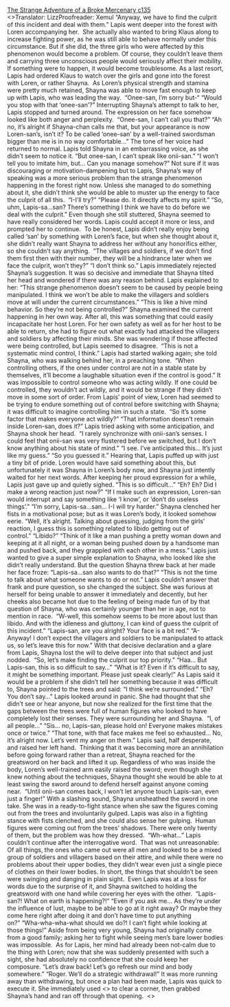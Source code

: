[The Strange Adventure of a Broke Mercenary c135](https://www.divinedaolibrary.com/the-strange-adventure-of-a-broke-mercenary-chapter-135-from-separation-to-speculation/)
<br/><<Previous Chapter Index Next Chapter>>Translator: LizzProofreader: Xemul “Anyway, we have to find the culprit of this incident and deal with them.” Lapis went deeper into the forest with Loren accompanying her.  She actually also wanted to bring Klaus along to increase fighting power, as he was still able to behave normally under this circumstance. But if she did, the three girls who were affected by this phenomenon would become a problem. Of course, they couldn’t leave them and carrying three unconscious people would seriously affect their mobility. If something were to happen, it would become troublesome. As a last resort, Lapis had ordered Klaus to watch over the girls and gone into the forest with Loren, or rather Shayna.  As Loren’s physical strength and stamina were pretty much retained, Shayna was able to move fast enough to keep up with Lapis, who was leading the way.  “Onee-san, I’m sorry but-“ “Would you stop with that ‘onee-san’?” Interrupting Shayna’s attempt to talk to her, Lapis stopped and turned around. The expression on her face somehow looked like both anger and perplexity.  “Onee-san, I can’t call you that?” “Ah no, it’s alright if Shayna-chan calls me that, but your appearance is now Loren-san’s, isn’t it? To be called ‘onee-san’ by a well-trained swordsman bigger than me is in no way comfortable…” The tone of her voice had returned to normal. Lapis told Shayna in an embarrassing voice, as she didn’t seem to notice it. “But onee-san, I can’t speak like onii-san.” “I won’t tell you to imitate him, but… Can you manage somehow?” Not sure if it was discouraging or motivation-dampening but to Lapis, Shayna’s way of speaking was a more serious problem than the strange phenomenon happening in the forest right now. Unless she managed to do something about it, she didn’t think she would be able to muster up the energy to face the culprit of all this.  “I-I’ll try?” “Please do. It directly affects my spirit.” “So, uhm, Lapis-sa…san? There’s something I think we have to do before we deal with the culprit.” Even though she still stuttered, Shayna seemed to have really considered her words. Lapis could accept it more or less, and prompted her to continue.  To be honest, Lapis didn’t really enjoy being called ‘san’ by something with Loren’s face, but when she thought about it, she didn’t really want Shayna to address her without any honorifics either, so she couldn’t say anything.  “The villages and soldiers, if we don’t find them first then with their number, they will be a hindrance later when we face the culprit, won’t they?” “I don’t think so.” Lapis immediately rejected Shayna’s suggestion. It was so decisive and immediate that Shayna tilted her head and wondered if there was any reason behind. Lapis explained to her: “This strange phenomenon doesn’t seem to be caused by people being manipulated. I think we won’t be able to make the villagers and soldiers move at will under the current circumstances.” “This is like a hive mind behavior. So they’re not being controlled?” Shayna examined the current happening in her own way. After all, this was something that could easily incapacitate her host Loren. For her own safety as well as for her host to be able to return, she had to figure out what exactly had attacked the villagers and soldiers by affecting their minds. She was wondering if those affected were being controlled, but Lapis seemed to disagree.  “This is not a systematic mind control, I think.” Lapis had started walking again; she told Shayna, who was walking behind her, in a preaching tone.  “When controlling others, if the ones under control are not in a stable state by themselves, it’ll become a laughable situation even if the control is good.” It was impossible to control someone who was acting wildly. If one could be controlled, they wouldn’t act wildly, and it would be strange if they didn’t move in some sort of order. From Lapis’ point of view, Loren had seemed to be trying to endure something out of control before switching with Shayna; it was difficult to imagine controlling him in such a state.  “So it’s some factor that makes everyone act wildly?” “That information doesn’t remain inside Loren-san, does it?” Lapis tried asking with some anticipation, and Shayna shook her head.  “I rarely synchronize with onii-san’s senses. I could feel that onii-san was very flustered before we switched, but I don’t know anything about his state of mind.” “I see. I’ve anticipated this… It’s just like my guess.” “So you guessed it.” Hearing that, Lapis puffed up with just a tiny bit of pride. Loren would have said something about this, but unfortunately it was Shayna in Loren’s body now, and Shayna just intently waited for her next words. After keeping her proud expression for a while, Lapis just gave up and quietly sighed. “This is so difficult…” “Eh? Eh? Did I make a wrong reaction just now?” “If I make such an expression, Loren-san would interrupt and say something like ‘I know’, or ‘don’t do useless things’.” “I’m sorry, Lapis-sa…san… I-I will try harder.” Shayna clenched her fists in a motivational pose; but as it was Loren’s body, it looked somehow eerie. “Well, it’s alright. Talking about guessing, judging from the girls’ reaction, I guess this is something related to libido getting out of control.” “Libido?” “Think of it like a man pushing a pretty woman down and keeping at it all night, or a woman being pushed down by a handsome man and pushed back, and they grappled with each other in a mess.” Lapis just wanted to give a super simple explanation to Shayna, who looked like she didn’t really understand. But the question Shayna threw back at her made her face froze: “Lapis-sa…san also wants to do that?” “This is not the time to talk about what someone wants to do or not.” Lapis couldn’t answer that frank and pure question, so she changed the subject. She was furious at herself for being unable to answer it immediately and decently, but her cheeks also became hot due to the feeling of being made fun of by that question of Shayna, who was certainly younger than her in age, not to mention in race.  “W-well, this somehow seems to be more about lust than libido. And with the idleness and gluttony, I can kind of guess the culprit of this incident.” “Lapis-san, are you alright? Your face is a bit red.” “A-Anyway! I don’t expect the villagers and soldiers to be manipulated to attack us, so let’s leave this for now.” With that decisive declaration and a glare from Lapis, Shayna lost the will to delve deeper into that subject and just nodded.  “So, let’s make finding the culprit our top priority.” “Haa… But Lapis-san, this is so difficult to say…” “What is it? Even if it’s difficult to say, it might be something important. Please just speak clearly!” As Lapis said it would be a problem if she didn’t tell her something because it was difficult to, Shayna pointed to the trees and said: “I think we’re surrounded.” “Eh? You don’t say…” Lapis looked around in panic. She had thought that she didn’t see or hear anyone, but now she realized for the first time that the gaps between the trees were full of human figures who looked to have completely lost their senses. They were surrounding her and Shayna.  “I, of all people…” “Sis… no, Lapis-san, please hold on! Everyone makes mistakes once or twice.” “That tone, with that face makes me feel so exhausted… No, it’s alright now. Let’s vent my anger on them.” Lapis said, half desperate, and raised her left hand.  Thinking that it was becoming more an annihilation before going forward rather than a retreat, Shayna reached for the greatsword on her back and lifted it up. Regardless of who was inside the body, Loren’s well-trained arm easily raised the sword; even though she knew nothing about the techniques, Shayna thought she would be able to at least swing the sword around to defend herself against anyone coming near.  “Until onii-san comes back, I won’t let anyone touch Lapis-san, even just a finger!” With a slashing sound, Shayna unsheathed the sword in one take. She was in a ready-to-fight stance when she saw the figures coming out from the trees and involuntarily gulped. Lapis was also in a fighting stance with fists clenched, and she could also sense her gulping.  Human figures were coming out from the trees’ shadows. There were only twenty of them, but the problem was how they dressed.  “Wh-what…” Lapis couldn’t continue after the interrogative word.  That was not unreasonable: Of all things, the ones who came out were all men and looked to be a mixed group of soldiers and villagers based on their attire, and while there were no problems about their upper bodies, they didn’t wear even just a single piece of clothes on their lower bodies. In short, the things that shouldn’t be seen were swinging and danging in plain sight.  Even Lapis was at a loss for words due to the surprise of it, and Shayna switched to holding the greatsword with one hand while covering her eyes with the other.  “Lapis-san?! What on earth is happening?!” “Even if you ask me… As they’re under the influence of lust, maybe to be able to go at it right away? Or maybe they come here right after doing it and don’t have time to put anything on?” “Wha-wha-wha-what should we do?! I can’t fight while looking at those things!” Aside from being very young, Shayna had originally come from a good family; asking her to fight while seeing men’s bare lower bodies was impossible.  As for Lapis, her mind had already been not-calm due to the thing with Loren; now that she was suddenly presented with such a sight, she had absolutely no confidence that she could keep her composure. “Let’s draw back! Let’s go refresh our mind and body somewhere.” “Roger. We’ll do a strategic withdrawal!” It was more running away than withdrawing, but once a plan had been made, Lapis was quick to execute it. She immediately used <<Force>> to clear a corner, then grabbed Shayna’s hand and ran off through that opening.  <<Previous Chapter Index Next Chapter>>  